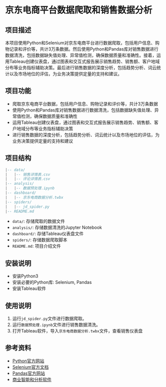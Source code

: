 # 京东电商平台数据爬取和销售数据分析

## 项目描述

本项目使用Python和Selenium对京东电商平台进行数据爬取，包括用户信息、购物记录和评价等，共计3万条数据。然后使用Python和Pandas库对销售数据进行数据清洗，包括数据缺失值处理、异常值检测，确保数据质量和准确性。接着，运用Tableau创建仪表盘，通过图表和交互式报告展示销售趋势、销售额、客户地域分布等业务指标辅助决策。最后进行销售数据的深度分析，包括趋势分析、词云统计以及市场地位的评估，为业务决策提供定量的支持和建议。

## 项目功能

- 爬取京东电商平台数据，包括用户信息、购物记录和评价等，共计3万条数据
- 使用Python和Pandas库对销售数据进行数据清洗，包括数据缺失值处理、异常值检测，确保数据质量和准确性
- 运用Tableau创建仪表盘，通过图表和交互式报告展示销售趋势、销售额、客户地域分布等业务指标辅助决策
- 进行销售数据的深度分析，包括趋势分析、词云统计以及市场地位的评估，为业务决策提供定量的支持和建议

## 项目结构

```lua
|-- data/
|   |-- 销售详情表.csv
|   |-- 评论详情表.csv
|-- analysis/
|   |-- 数据预处理.ipynb
|-- dashboard/
|   |-- 京东电商数据分析.twbx
|-- spiders/
|   |-- jd_spider.py
|-- README.md
```

- `data/`: 存储爬取的数据文件
- `analysis/`: 存储数据清洗的Jupyter Notebook
- `dashboard/`: 存储Tableau仪表盘文件
- `spiders/`: 存储数据爬取脚本
- `README.md`: 项目介绍文件

## 安装说明

- 安装Python3
- 安装必要的Python库: Selenium, Pandas
- 安装Tableau软件

## 使用说明

1. 运行`jd_spider.py`文件进行数据爬取。
2. 运行`数据预处理.ipynb`文件进行销售数据清洗。
3. 打开Tableau软件，导入`京东电商数据分析.twbx`文件，查看销售仪表盘

## 参考资料

- [Python官方网站](https://www.python.org/)
- [Selenium官方文档](https://www.selenium.dev/documentation/en/)
- [Pandas官方网站](https://pandas.pydata.org/)
- [商业智能和分析软件](https://www.tableau.com/zh-cn)

